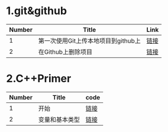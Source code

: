 # 1.git&github 
 Number  | Title  | Link  
----  | ---- | ----- 
1  | 第一次使用Git上传本地项目到github上  | [链接](https://www.cnblogs.com/sdcs/p/8270029.html) 
2  |在Github上删除项目  | [链接](https://www.cnblogs.com/fighter007/p/10655478.html) 


# 2.C++Primer
 Number  | Title  | code  
----  | ---- | ----- 
1  | 开始  | [链接](https://github.com/TangDouOVO/Learning/blob/main/C%2B%2BPrimer/chapter1.cpp) 
2  | 变量和基本类型  | [链接](https://github.com/TangDouOVO/Learning/blob/main/C++Primer/chapter2.cpp) 

